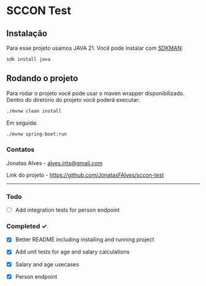 # SCCON Test

## Instalação

Para esse projeto usamos JAVA 21. Você pode instalar com [SDKMAN](https://sdkman.io/install):

```bash
sdk install java
```

## Rodando o projeto
Para rodar o projeto você pode usar o maven wrapper disponibilizado. Dentro do diretório do projeto você poderá executar:

```bash
./mvnw clean install
```
Em seguida:

```bash
./mvnw spring-boot:run
```

### Contatos

Jonatas Alves - alves.jnts@gmail.com

Link do projeto - https://github.com/JonatasFAlves/sccon-test

---

### Todo
- [ ] Add integration tests for person endpoint

### Completed ✓
- [x] Better README including installing and running project
- [x] Add unit tests for age and salary calculations
- [x] Salary and age usecases
- [x] Person endpoint

